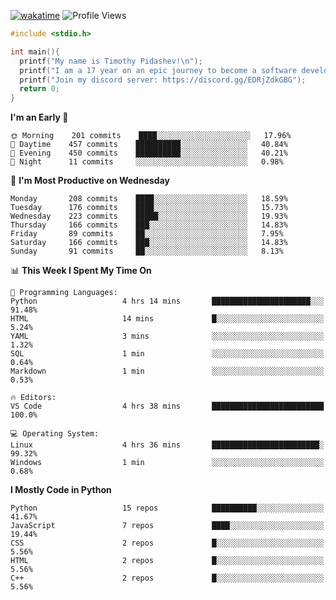 [![wakatime](https://wakatime.com/badge/user/b920b284-3cde-4cd4-b72e-f7f22d050b16.svg)](https://wakatime.com/@b920b284-3cde-4cd4-b72e-f7f22d050b16)
![Profile Views](http://img.shields.io/badge/Profile%20Views-256-blue)
```c
#include <stdio.h>

int main(){
  printf("My name is Timothy Pidashev!\n"); 
  printf("I am a 17 year on an epic journey to become a software developer!\n");
  printf("Join my discord server: https://discord.gg/EDRjZdkGBG");
  return 0;
}
```

<!--START_SECTION:waka-->
**I'm an Early 🐤** 

```text
🌞 Morning    201 commits    ████░░░░░░░░░░░░░░░░░░░░░   17.96% 
🌆 Daytime    457 commits    ██████████░░░░░░░░░░░░░░░   40.84% 
🌃 Evening    450 commits    ██████████░░░░░░░░░░░░░░░   40.21% 
🌙 Night      11 commits     ░░░░░░░░░░░░░░░░░░░░░░░░░   0.98%

```
📅 **I'm Most Productive on Wednesday** 

```text
Monday       208 commits    ████░░░░░░░░░░░░░░░░░░░░░   18.59% 
Tuesday      176 commits    ████░░░░░░░░░░░░░░░░░░░░░   15.73% 
Wednesday    223 commits    █████░░░░░░░░░░░░░░░░░░░░   19.93% 
Thursday     166 commits    ███░░░░░░░░░░░░░░░░░░░░░░   14.83% 
Friday       89 commits     ██░░░░░░░░░░░░░░░░░░░░░░░   7.95% 
Saturday     166 commits    ███░░░░░░░░░░░░░░░░░░░░░░   14.83% 
Sunday       91 commits     ██░░░░░░░░░░░░░░░░░░░░░░░   8.13%

```


📊 **This Week I Spent My Time On** 

```text
💬 Programming Languages: 
Python                   4 hrs 14 mins       ██████████████████████░░░   91.48% 
HTML                     14 mins             █░░░░░░░░░░░░░░░░░░░░░░░░   5.24% 
YAML                     3 mins              ░░░░░░░░░░░░░░░░░░░░░░░░░   1.32% 
SQL                      1 min               ░░░░░░░░░░░░░░░░░░░░░░░░░   0.64% 
Markdown                 1 min               ░░░░░░░░░░░░░░░░░░░░░░░░░   0.53%

🔥 Editors: 
VS Code                  4 hrs 38 mins       █████████████████████████   100.0%

💻 Operating System: 
Linux                    4 hrs 36 mins       ████████████████████████░   99.32% 
Windows                  1 min               ░░░░░░░░░░░░░░░░░░░░░░░░░   0.68%

```

**I Mostly Code in Python** 

```text
Python                   15 repos            ██████████░░░░░░░░░░░░░░░   41.67% 
JavaScript               7 repos             ████░░░░░░░░░░░░░░░░░░░░░   19.44% 
CSS                      2 repos             █░░░░░░░░░░░░░░░░░░░░░░░░   5.56% 
HTML                     2 repos             █░░░░░░░░░░░░░░░░░░░░░░░░   5.56% 
C++                      2 repos             █░░░░░░░░░░░░░░░░░░░░░░░░   5.56%

```



<!--END_SECTION:waka-->
